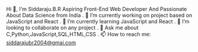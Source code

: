 Hi 👋, I'm Siddaraju.B.R
Aspiring Front-End Web Developer And Passionate About Data Science from India
. 🔭 I’m currently working on project based on JavaScript and React
. 🌱 I’m currently learning JavaScript and React
. 👯 I’m looking to collaborate on any project
. 💬 Ask me about C,Python,JavaScript,SQL,HTML,CSS
. 📫 How to reach me: siddarajubr2004@gmai.com
